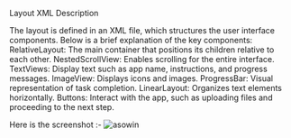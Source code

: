 Layout XML Description


The layout is defined in an XML file, which structures the user interface components. Below is a brief explanation of the key components:
RelativeLayout: The main container that positions its children relative to each other.
NestedScrollView: Enables scrolling for the entire interface.
TextViews: Display text such as app name, instructions, and progress messages.
ImageView: Displays icons and images.
ProgressBar: Visual representation of task completion.
LinearLayout: Organizes text elements horizontally.
Buttons: Interact with the app, such as uploading files and proceeding to the next step.

Here is the screenshot :-
![asowin](https://github.com/chandravir-singh/ASOWin/assets/118761016/571c8ed0-e0b8-42fc-ae50-c30cb3831d58)
